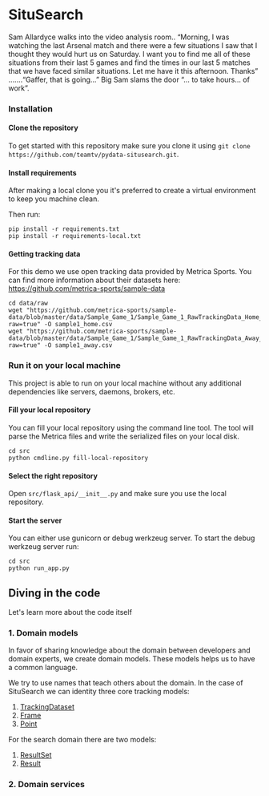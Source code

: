 # SituSearch

Sam Allardyce walks into the video analysis room.. “Morning, I was watching the last Arsenal match and there were a few situations I saw that I thought they would hurt us on Saturday. I want you to find me all of these situations from their last 5 games and find the times in our last 5 matches that we have faced similar situations. Let me have it this afternoon. Thanks” …….“Gaffer, that is going…” Big Sam slams the door “… to take hours… of work”.



### Installation

#### Clone the repository
To get started with this repository make sure you clone it using `git clone https://github.com/teamtv/pydata-situsearch.git`.

#### Install requirements
After making a local clone you it's preferred to create a virtual environment to keep you machine clean.

Then run:
```shell script
pip install -r requirements.txt
pip install -r requirements-local.txt
```

#### Getting tracking data
For this demo we use open tracking data provided by Metrica Sports. You can find more information about their datasets here: https://github.com/metrica-sports/sample-data

```shell script
cd data/raw
wget "https://github.com/metrica-sports/sample-data/blob/master/data/Sample_Game_1/Sample_Game_1_RawTrackingData_Home_Team.csv?raw=true" -O sample1_home.csv
wget "https://github.com/metrica-sports/sample-data/blob/master/data/Sample_Game_1/Sample_Game_1_RawTrackingData_Away_Team.csv?raw=true" -O sample1_away.csv
```


### Run it on your local machine
This project is able to run on your local machine without any additional dependencies like servers, daemons, brokers, etc.

#### Fill your local repository
You can fill your local repository using the command line tool. The tool will parse the Metrica files and write the serialized files on your local disk.
```shell script
cd src
python cmdline.py fill-local-repository
```

#### Select the right repository
Open `src/flask_api/__init__.py` and make sure you use the local repository.

#### Start the server
You can either use gunicorn or debug werkzeug server. To start the debug werkzeug server run:
```shell script
cd src
python run_app.py
```


## Diving in the code

Let's learn more about the code itself

### 1. Domain models
In favor of sharing knowledge about the domain between developers and domain experts, we create domain models. These models helps us to have a common language.

We try to use names that teach others about the domain. In the case of SituSearch we can identity three core tracking models:
1. [TrackingDataset](https://github.com/teamtv/pydata-situsearch/blob/master/src/domain/models/tracking.py#L34)
2. [Frame](https://github.com/teamtv/pydata-situsearch/blob/master/src/domain/models/tracking.py#L25)
3. [Point](https://github.com/teamtv/pydata-situsearch/blob/master/src/domain/models/tracking.py#L9)

For the search domain there are two models:
1. [ResultSet](https://github.com/teamtv/pydata-situsearch/blob/master/src/domain/models/search.py#L16)
2. [Result](https://github.com/teamtv/pydata-situsearch/blob/master/src/domain/models/search.py#L6)

### 2. Domain services
